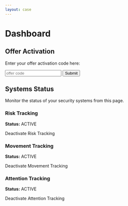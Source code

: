 ```yaml
---
layout: case
---
```

<div class="content" data-view="activate">
    <h1 class="uppercase">Dashboard</h1>
    <h2>Offer Activation</h2>
    <p>Enter your offer activation code here:</p>
    <div class="form">
        <input type="text" placeholder="offer code" />
        <button>Submit</button>
    </div>
    <p class="message"></p>
    <h2>Systems Status</h2>
    <p>Monitor the status of your security systems from this page.</p>
    <p id="systems-message" class="message"></p>
    <h3>Risk Tracking</h3>
    <div data-system="risk">
        <p class="message success"><strong>Status:</strong> <span class="status">ACTIVE</span></p>
        <span class="button"><i class="fa fa-shopping-cart"></i> <span class="verb">Deactivate</span> Risk Tracking</span>
    </div>
    <h3>Movement Tracking</h3>
    <div data-system="movement">
        <p class="message success"><strong>Status:</strong> <span class="status">ACTIVE</span></p>
        <span class="button"><i class="fa fa-male"></i> <span class="verb">Deactivate</span> Movement Tracking</span>
    </div>
    <h3>Attention Tracking</h3>
    <div data-system="attention">
        <p class="message success"><strong>Status:</strong> <span class="status">ACTIVE</span></p>
        <span class="button"><i class="fa fa-eye"></i> <span class="verb">Deactivate</span> Attention Tracking</span>
    </div>
</div>